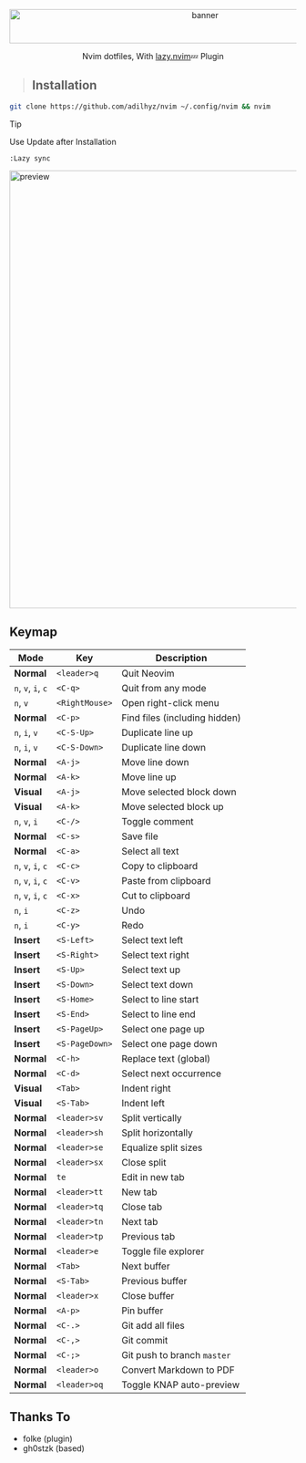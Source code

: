 <p align="center">
  <img class="center" width="671" height="60" alt="banner" src="https://github.com/user-attachments/assets/5670d451-62f0-4374-b2c1-0dce49472ea9" />
</p>
<p align="center">Nvim dotfiles, With <a href="https://github.com/folke/lazy.nvim">lazy.nvim</a>💤 Plugin</p>


> ## Installation


```bash
git clone https://github.com/adilhyz/nvim ~/.config/nvim && nvim
```


> [!TIP]
> Use Update after Installation


```
:Lazy sync
```

<img width="1366" height="768" alt="preview" src="https://github.com/user-attachments/assets/97c0852d-fe14-4528-be74-7d827b83330c" />

## Keymap


|        Mode        |         Key          |          Description          |
|--------------------|----------------------|-------------------------------|
|     **Normal**     | `<leader>q`          |       Quit Neovim             |
| `n`, `v`, `i`, `c` | `<C-q>`              | Quit from any mode            |
|      `n`, `v`      | `<RightMouse>`       | Open right-click menu         |
|     **Normal**     | `<C-p>`              | Find files (including hidden) |
|    `n`, `i`, `v`   | `<C-S-Up>`           | Duplicate line up             |
|    `n`, `i`, `v`   | `<C-S-Down>`         | Duplicate line down           |
|     **Normal**     | `<A-j>`              | Move line down                |
|     **Normal**     | `<A-k>`              | Move line up                  |
|     **Visual**     | `<A-j>`              | Move selected block down      |
|     **Visual**     | `<A-k>`              | Move selected block up        |
|    `n`, `v`, `i`   | `<C-/>`              | Toggle comment                |
|     **Normal**     | `<C-s>`              | Save file                     |
|     **Normal**     | `<C-a>`              | Select all text               |
| `n`, `v`, `i`, `c` | `<C-c>`              | Copy to clipboard             |
| `n`, `v`, `i`, `c` | `<C-v>`              | Paste from clipboard          |
| `n`, `v`, `i`, `c` | `<C-x>`              | Cut to clipboard              |
|      `n`, `i`      | `<C-z>`              | Undo                          |
|      `n`, `i`      | `<C-y>`              | Redo                          |
|     **Insert**     | `<S-Left>`           | Select text left              |
|     **Insert**     | `<S-Right>`          | Select text right             |
|     **Insert**     | `<S-Up>`             | Select text up                |
|     **Insert**     | `<S-Down>`           | Select text down              |
|     **Insert**     | `<S-Home>`           | Select to line start          |
|     **Insert**     | `<S-End>`            | Select to line end            |
|     **Insert**     | `<S-PageUp>`         | Select one page up            |
|     **Insert**     | `<S-PageDown>`       | Select one page down          |
|     **Normal**     | `<C-h>`              | Replace text (global)         |
|     **Normal**     | `<C-d>`              | Select next occurrence        |
|     **Visual**     | `<Tab>`              | Indent right                  |
|     **Visual**     | `<S-Tab>`            | Indent left                   |
|     **Normal**     | `<leader>sv`         | Split vertically              |
|     **Normal**     | `<leader>sh`         | Split horizontally            |
|     **Normal**     | `<leader>se`         | Equalize split sizes          |
|     **Normal**     | `<leader>sx`         | Close split                   |
|     **Normal**     | `te`                 | Edit in new tab               |
|     **Normal**     | `<leader>tt`         | New tab                       |
|     **Normal**     | `<leader>tq`         | Close tab                     |
|     **Normal**     | `<leader>tn`         | Next tab                      |
|     **Normal**     | `<leader>tp`         | Previous tab                  |
|     **Normal**     | `<leader>e`          | Toggle file explorer          |
|     **Normal**     | `<Tab>`              | Next buffer                   |
|     **Normal**     | `<S-Tab>`            | Previous buffer               |
|     **Normal**     | `<leader>x`          | Close buffer                  |
|     **Normal**     | `<A-p>`              | Pin buffer                    |
|     **Normal**     | `<C-.>`              | Git add all files             |
|     **Normal**     | `<C-,>`              | Git commit                    |
|     **Normal**     | `<C-;>`              | Git push to branch `master`   |
|     **Normal**     | `<leader>o`          | Convert Markdown to PDF       |
|     **Normal**     | `<leader>oq`         | Toggle KNAP auto-preview      |

## Thanks To

- folke (plugin)
- gh0stzk (based)